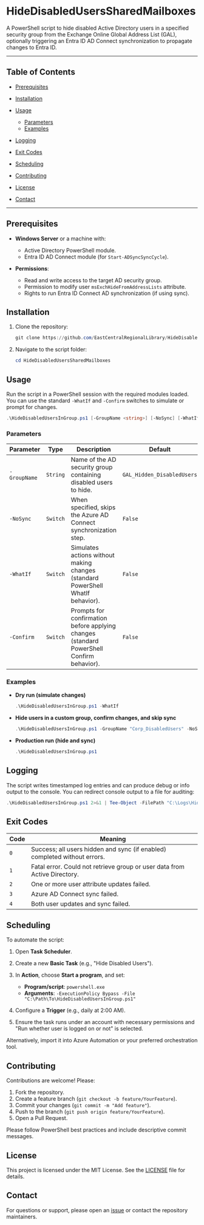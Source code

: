 # HideDisabledUsersSharedMailboxes

A PowerShell script to hide disabled Active Directory users in a specified security group from the Exchange Online Global Address List (GAL), optionally triggering an Entra ID AD Connect synchronization to propagate changes to Entra ID.

---

## Table of Contents

* [Prerequisites](#prerequisites)
* [Installation](#installation)
* [Usage](#usage)

  * [Parameters](#parameters)
  * [Examples](#examples)
* [Logging](#logging)
* [Exit Codes](#exit-codes)
* [Scheduling](#scheduling)
* [Contributing](#contributing)
* [License](#license)
* [Contact](#contact)

---

## Prerequisites

* **Windows Server** or a machine with:

  * Active Directory PowerShell module.
  * Entra ID AD Connect module (for `Start-ADSyncSyncCycle`).
* **Permissions**:

  * Read and write access to the target AD security group.
  * Permission to modify user `msExchHideFromAddressLists` attribute.
  * Rights to run Entra ID Connect AD synchronization (if using sync).

## Installation

1. Clone the repository:

   ```powershell
   git clone https://github.com/EastCentralRegionalLibrary/HideDisabledUsersSharedMailboxes.git
   ```
2. Navigate to the script folder:

   ```powershell
   cd HideDisabledUsersSharedMailboxes
   ```

## Usage

Run the script in a PowerShell session with the required modules loaded. You can use the standard `-WhatIf` and `-Confirm` switches to simulate or prompt for changes.

```powershell
.\HideDisabledUsersInGroup.ps1 [-GroupName <string>] [-NoSync] [-WhatIf] [-Confirm]
```

### Parameters

| Parameter      | Type     | Description                                                                              | Default                    |
| -------------- | -------- | ---------------------------------------------------------------------------------------- | -------------------------- |
| `-GroupName`   | `String` | Name of the AD security group containing disabled users to hide.                         | `GAL_Hidden_DisabledUsers` |
| `-NoSync`      | `Switch` | When specified, skips the Azure AD Connect synchronization step.                         | `False`                    |
| `-WhatIf`      | `Switch` | Simulates actions without making changes (standard PowerShell WhatIf behavior).          | `False`                    |
| `-Confirm`     | `Switch` | Prompts for confirmation before applying changes (standard PowerShell Confirm behavior). | `False`                    |

### Examples

* **Dry run (simulate changes)**

  ```powershell
  .\HideDisabledUsersInGroup.ps1 -WhatIf
  ```

* **Hide users in a custom group, confirm changes, and skip sync**

  ```powershell
  .\HideDisabledUsersInGroup.ps1 -GroupName "Corp_DisabledUsers" -NoSync -Confirm
  ```

* **Production run (hide and sync)**

  ```powershell
  .\HideDisabledUsersInGroup.ps1
  ```

## Logging

The script writes timestamped log entries and can produce debug or info output to the console. You can redirect console output to a file for auditing:

```powershell
.\HideDisabledUsersInGroup.ps1 2>&1 | Tee-Object -FilePath "C:\Logs\HideDisabledUsers.log"
```

## Exit Codes

| Code | Meaning                                                                   |
| ---- | ------------------------------------------------------------------------- |
| `0`  | Success; all users hidden and sync (if enabled) completed without errors. |
| `1`  | Fatal error. Could not retrieve group or user data from Active Directory. |
| `2`  | One or more user attribute updates failed.                                |
| `3`  | Azure AD Connect sync failed.                                             |
| `4`  | Both user updates and sync failed.                                        |

## Scheduling

To automate the script:

1. Open **Task Scheduler**.
2. Create a new **Basic Task** (e.g., "Hide Disabled Users").
3. In **Action**, choose **Start a program**, and set:

   * **Program/script**: `powershell.exe`
   * **Arguments**: `-ExecutionPolicy Bypass -File "C:\Path\To\HideDisabledUsersInGroup.ps1"`
4. Configure a **Trigger** (e.g., daily at 2:00 AM).
5. Ensure the task runs under an account with necessary permissions and "Run whether user is logged on or not" is selected.

Alternatively, import it into Azure Automation or your preferred orchestration tool.

## Contributing

Contributions are welcome! Please:

1. Fork the repository.
2. Create a feature branch (`git checkout -b feature/YourFeature`).
3. Commit your changes (`git commit -m "Add feature"`).
4. Push to the branch (`git push origin feature/YourFeature`).
5. Open a Pull Request.

Please follow PowerShell best practices and include descriptive commit messages.

## License

This project is licensed under the MIT License. See the [LICENSE](LICENSE) file for details.

## Contact

For questions or support, please open an [issue](https://github.com/EastCentralRegionalLibrary/HideDisabledUsersSharedMailboxes/issues) or contact the repository maintainers.
